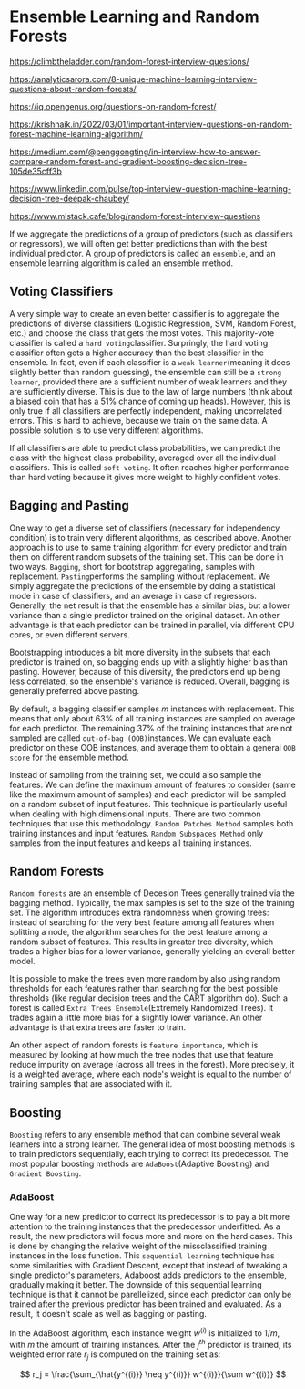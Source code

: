 # Ensemble Learning and Random Forests

https://climbtheladder.com/random-forest-interview-questions/

https://analyticsarora.com/8-unique-machine-learning-interview-questions-about-random-forests/

https://iq.opengenus.org/questions-on-random-forest/

https://krishnaik.in/2022/03/01/important-interview-questions-on-random-forest-machine-learning-algorithm/

https://medium.com/@penggongting/in-interview-how-to-answer-compare-random-forest-and-gradient-boosting-decision-tree-105de35cff3b

https://www.linkedin.com/pulse/top-interview-question-machine-learning-decision-tree-deepak-chaubey/

https://www.mlstack.cafe/blog/random-forest-interview-questions

If we aggregate the predictions of a group of predictors (such as classifiers or regressors), we will often get better predictions than with the best individual predictor. A group of predictors is called an `ensemble`, and an ensemble learning algorithm is called an ensemble method.

## Voting Classifiers

A very simple way to create an even better classifier is to aggregate the predictions of diverse classifiers (Logistic Regression, SVM, Random Forest, etc.) and choose the class that gets the most votes. This majority-vote classifier is called a `hard voting`classifier. Surpringly, the hard voting classifier often gets a higher accuracy than the best classifier in the ensemble. In fact, even if each classifier is a `weak learner`(meaning it does slightly better than random guessing), the ensemble can still be a `strong learner`, provided there are a sufficient number of weak learners and they are sufficiently diverse. This is due to the law of large numbers (think about a biased coin that has a 51% chance of coming up heads). However, this is only true if all classifiers are perfectly independent, making uncorrelated errors. This is hard to achieve, because we train on the same data. A possible solution is to use very different algorithms.

If all classifiers are able to predict class probabilities, we can predict the class with the highest class probability, averaged over all the individual classifiers. This is called `soft voting`. It often reaches higher performance than hard voting because it gives more weight to highly confident votes. 

## Bagging and Pasting

One way to get a diverse set of classifiers (necessary for independency condition) is to train very different algorithms, as described above. Another approach is to use to same training algorithm for every predictor and train them on different random subsets of the training set. This can be done in two ways. `Bagging`, short for bootstrap aggregating, samples with replacement. `Pasting`performs the sampling without replacement. We simply aggregate the predictions of the ensemble by doing a statistical mode in case of classifiers, and an average in case of regressors. Generally, the net result is that the ensemble has a similar bias, but a lower variance than a single predictor trained on the original dataset. An other advantage is that each predictor can be trained in parallel, via different CPU cores, or even different servers. 

Bootstrapping introduces a bit more diversity in the subsets that each predictor is trained on, so bagging ends up with a slightly higher bias than pasting. However, because of this diversity, the predictors end up being less correlated, so the ensemble's variance is reduced. Overall, bagging is generally preferred above pasting. 

By default, a bagging classifier samples $m$ instances with replacement. This means that only about 63% of all training instances are sampled on average for each predictor. The remaining 37% of the training instances that are not sampled are called `out-of-bag (OOB)`instances. We can evaluate each predictor on these OOB instances, and average them to obtain a general `OOB score` for the ensemble method. 

Instead of sampling from the training set, we could also sample the features. We can define the maximum amount of features to consider (same like the maximum amount of samples) and each predictor will be sampled on a random subset of input features. This technique is particularly useful when dealing with high dimensional inputs. There are two common techniques that use this methodology. `Random Patches Method` samples both training instances and input features. `Random Subspaces Method` only samples from the input features and keeps all training instances.

## Random Forests

`Random forests` are an ensemble of Decesion Trees generally trained via the bagging method. Typically, the max samples is set to the size of the training set. The algorithm introduces extra randomness when growing trees: instead of searching for the very best feature among all features when splitting a node, the algorithm searches for the best feature among a random subset of features. This results in greater tree diversity, which trades a higher bias for a lower variance, generally yielding an overall better model. 

It is possible to make the trees even more random by also using random thresholds for each features rather than searching for the best possible thresholds (like regular decision trees and the CART algorithm do). Such a forest is called `Extra Trees Ensemble`(Extremely Randomized Trees). It trades again a little more bias for a slightly lower variance. An other advantage is that extra trees are faster to train. 

An other aspect of random forests is `feature importance`, which is measured by looking at how much the tree nodes that use that feature reduce impurity on average (across all trees in the forest). More precisely, it is a weighted average, where each node's weight is equal to the number of training samples that are associated with it. 

## Boosting

`Boosting` refers to any ensemble method that can combine several weak learners into a strong learner. The general idea of most boosting methods is to train predictors sequentially, each trying to correct its predecessor. The most popular boosting methods are `AdaBoost`(Adaptive Boosting) and `Gradient Boosting`. 

### AdaBoost

One way for a new predictor to correct its predecessor is to pay a bit more attention to the training instances that the predecessor underfitted. As a result, the new predictors will focus more and more on the hard cases. This is done by changing the relative weight of the missclassified training instances in the loss function. This `sequential learning` technique has some similarities with Gradient Descent, except that instead of tweaking a single predictor's parameters, Adaboost adds predictors to the ensemble, gradually making it better. The downside of this sequential learning technique is that it cannot be parellelized, since each predictor can only be trained after the previous predictor has been trained and evaluated. As a result, it doesn't scale as well as bagging or pasting.

In the AdaBoost algorithm, each instance weight $w^{(i)}$ is initialized to $1/m$, with $m$ the amount of training instances. After the $j^{th}$ predictor is trained, its weighted error rate $r_j$ is computed on the training set as:

$$
r_j = \frac{\sum_{\hat{y^{(i)}} \neq y^{(i)}} w^{(i)}}{\sum w^{(i)}}
$$







